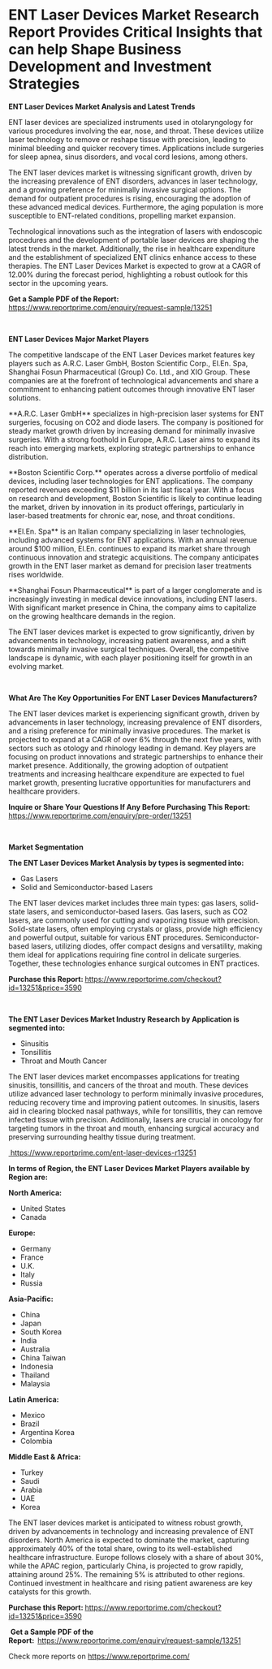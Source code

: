 <p><h1>ENT Laser Devices Market Research Report Provides Critical Insights that can help Shape Business Development and Investment Strategies</h1></p><p><strong>ENT Laser Devices Market Analysis and Latest Trends</strong></p>
<p><p>ENT laser devices are specialized instruments used in otolaryngology for various procedures involving the ear, nose, and throat. These devices utilize laser technology to remove or reshape tissue with precision, leading to minimal bleeding and quicker recovery times. Applications include surgeries for sleep apnea, sinus disorders, and vocal cord lesions, among others.</p><p>The ENT laser devices market is witnessing significant growth, driven by the increasing prevalence of ENT disorders, advances in laser technology, and a growing preference for minimally invasive surgical options. The demand for outpatient procedures is rising, encouraging the adoption of these advanced medical devices. Furthermore, the aging population is more susceptible to ENT-related conditions, propelling market expansion.</p><p>Technological innovations such as the integration of lasers with endoscopic procedures and the development of portable laser devices are shaping the latest trends in the market. Additionally, the rise in healthcare expenditure and the establishment of specialized ENT clinics enhance access to these therapies. The ENT Laser Devices Market is expected to grow at a CAGR of 12.00% during the forecast period, highlighting a robust outlook for this sector in the upcoming years.</p></p>
<p><strong>Get a Sample PDF of the Report:&nbsp;</strong> <a href="https://www.reportprime.com/enquiry/request-sample/13251?utm_campaign=3194&utm_medium=2&utm_source=Github&utm_content=ia&utm_term=19032025&utm_id=ent-laser-devices">https://www.reportprime.com/enquiry/request-sample/13251</a></p>
<p>&nbsp;</p>
<p><strong>ENT Laser Devices Major Market Players</strong></p>
<p><p>The competitive landscape of the ENT Laser Devices market features key players such as A.R.C. Laser GmbH, Boston Scientific Corp., El.En. Spa, Shanghai Fosun Pharmaceutical (Group) Co. Ltd., and XIO Group. These companies are at the forefront of technological advancements and share a commitment to enhancing patient outcomes through innovative ENT laser solutions.</p><p>**A.R.C. Laser GmbH** specializes in high-precision laser systems for ENT surgeries, focusing on CO2 and diode lasers. The company is positioned for steady market growth driven by increasing demand for minimally invasive surgeries. With a strong foothold in Europe, A.R.C. Laser aims to expand its reach into emerging markets, exploring strategic partnerships to enhance distribution.</p><p>**Boston Scientific Corp.** operates across a diverse portfolio of medical devices, including laser technologies for ENT applications. The company reported revenues exceeding $11 billion in its last fiscal year. With a focus on research and development, Boston Scientific is likely to continue leading the market, driven by innovation in its product offerings, particularly in laser-based treatments for chronic ear, nose, and throat conditions.</p><p>**El.En. Spa** is an Italian company specializing in laser technologies, including advanced systems for ENT applications. With an annual revenue around $100 million, El.En. continues to expand its market share through continuous innovation and strategic acquisitions. The company anticipates growth in the ENT laser market as demand for precision laser treatments rises worldwide.</p><p>**Shanghai Fosun Pharmaceutical** is part of a larger conglomerate and is increasingly investing in medical device innovations, including ENT lasers. With significant market presence in China, the company aims to capitalize on the growing healthcare demands in the region.</p><p>The ENT laser devices market is expected to grow significantly, driven by advancements in technology, increasing patient awareness, and a shift towards minimally invasive surgical techniques. Overall, the competitive landscape is dynamic, with each player positioning itself for growth in an evolving market.</p></p>
<p>&nbsp;</p>
<p><strong>What Are The Key Opportunities For ENT Laser Devices Manufacturers?</strong></p>
<p><p>The ENT laser devices market is experiencing significant growth, driven by advancements in laser technology, increasing prevalence of ENT disorders, and a rising preference for minimally invasive procedures. The market is projected to expand at a CAGR of over 6% through the next five years, with sectors such as otology and rhinology leading in demand. Key players are focusing on product innovations and strategic partnerships to enhance their market presence. Additionally, the growing adoption of outpatient treatments and increasing healthcare expenditure are expected to fuel market growth, presenting lucrative opportunities for manufacturers and healthcare providers.</p></p>
<p><strong>Inquire or Share Your Questions If Any Before Purchasing This Report:</strong> <a href="https://www.reportprime.com/enquiry/pre-order/13251?utm_campaign=3194&utm_medium=2&utm_source=Github&utm_content=ia&utm_term=19032025&utm_id=ent-laser-devices">https://www.reportprime.com/enquiry/pre-order/13251</a></p>
<p>&nbsp;</p>
<p><strong>Market Segmentation</strong></p>
<p><strong>The ENT Laser Devices Market Analysis by types is segmented into:</strong></p>
<p><ul><li>Gas Lasers</li><li>Solid and Semiconductor-based Lasers</li></ul></p>
<p><p>The ENT laser devices market includes three main types: gas lasers, solid-state lasers, and semiconductor-based lasers. Gas lasers, such as CO2 lasers, are commonly used for cutting and vaporizing tissue with precision. Solid-state lasers, often employing crystals or glass, provide high efficiency and powerful output, suitable for various ENT procedures. Semiconductor-based lasers, utilizing diodes, offer compact designs and versatility, making them ideal for applications requiring fine control in delicate surgeries. Together, these technologies enhance surgical outcomes in ENT practices.</p></p>
<p><strong>Purchase this Report:&nbsp;</strong><a href="https://www.reportprime.com/checkout?id=13251&price=3590&utm_campaign=3194&utm_medium=2&utm_source=Github&utm_content=ia&utm_term=19032025&utm_id=ent-laser-devices">https://www.reportprime.com/checkout?id=13251&price=3590</a></p>
<p>&nbsp;</p>
<p><strong>The ENT Laser Devices Market Industry Research by Application is segmented into:</strong></p>
<p><ul><li>Sinusitis</li><li>Tonsillitis</li><li>Throat and Mouth Cancer</li></ul></p>
<p><p>The ENT laser devices market encompasses applications for treating sinusitis, tonsillitis, and cancers of the throat and mouth. These devices utilize advanced laser technology to perform minimally invasive procedures, reducing recovery time and improving patient outcomes. In sinusitis, lasers aid in clearing blocked nasal pathways, while for tonsillitis, they can remove infected tissue with precision. Additionally, lasers are crucial in oncology for targeting tumors in the throat and mouth, enhancing surgical accuracy and preserving surrounding healthy tissue during treatment.</p></p>
<p><a href="https://www.reportprime.com/ent-laser-devices-r13251?utm_campaign=3194&utm_medium=2&utm_source=Github&utm_content=ia&utm_term=19032025&utm_id=ent-laser-devices">&nbsp;https://www.reportprime.com/ent-laser-devices-r13251</a></p>
<p><strong>In terms of Region, the ENT Laser Devices Market Players available by Region are:</strong></p>
<p>
    <p> <strong> North America: </strong>
        <ul>
            <li>United States</li>
            <li>Canada</li>
        </ul>
        </p> 
    <p> <strong> Europe: </strong>
        <ul>
            <li>Germany</li>
            <li>France</li>
            <li>U.K.</li>
            <li>Italy</li>
            <li>Russia</li>
        </ul>
        </p> 
    <p> <strong> Asia-Pacific: </strong>
        <ul>
            <li>China</li>
            <li>Japan</li>
            <li>South Korea</li>
            <li>India</li>
            <li>Australia</li>
            <li>China Taiwan</li>
            <li>Indonesia</li>
            <li>Thailand</li>
            <li>Malaysia</li>
        </ul>
        </p> 
    <p> <strong> Latin America: </strong>
        <ul>
            <li>Mexico</li>
            <li>Brazil</li>
            <li>Argentina Korea</li>
            <li>Colombia</li>
        </ul>
        </p> 
    <p> <strong> Middle East & Africa: </strong>
        <ul>
            <li>Turkey</li>
            <li>Saudi</li>
            <li>Arabia</li>
            <li>UAE</li>
            <li>Korea</li>
        </ul>
    </p>
    </p>
<p><p>The ENT laser devices market is anticipated to witness robust growth, driven by advancements in technology and increasing prevalence of ENT disorders. North America is expected to dominate the market, capturing approximately 40% of the total share, owing to its well-established healthcare infrastructure. Europe follows closely with a share of about 30%, while the APAC region, particularly China, is projected to grow rapidly, attaining around 25%. The remaining 5% is attributed to other regions. Continued investment in healthcare and rising patient awareness are key catalysts for this growth.</p></p>
<p><strong>Purchase this Report: </strong><a href="https://www.reportprime.com/checkout?id=13251&price=3590&utm_campaign=3194&utm_medium=2&utm_source=Github&utm_content=ia&utm_term=19032025&utm_id=ent-laser-devices">https://www.reportprime.com/checkout?id=13251&price=3590</a></p>
<p>&nbsp;<strong>Get a Sample PDF of the Report:&nbsp;&nbsp;</strong><a href="https://www.reportprime.com/enquiry/request-sample/13251?utm_campaign=3194&utm_medium=2&utm_source=Github&utm_content=ia&utm_term=19032025&utm_id=ent-laser-devices">https://www.reportprime.com/enquiry/request-sample/13251</a></p>
<p><strong></strong></p>
<p>Check more reports on <a href="https://www.reportprime.com/?utm_campaign=3194&utm_medium=2&utm_source=Github&utm_content=ia&utm_term=19032025&utm_id=ent-laser-devices">https://www.reportprime.com/</a></p>